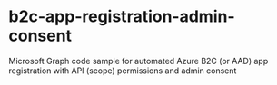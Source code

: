 # b2c-app-registration-admin-consent
Microsoft Graph code sample for automated Azure B2C (or AAD) app registration with API (scope) permissions and admin consent
